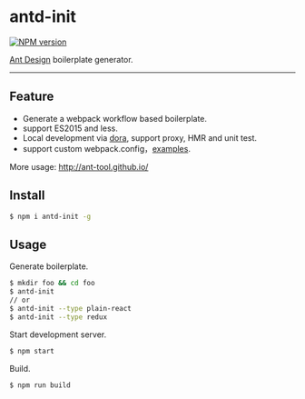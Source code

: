 # antd-init

[![NPM version](https://img.shields.io/npm/v/antd-init.svg?style=flat)](https://npmjs.org/package/antd-init)

[Ant Design](https://github.com/ant-design/ant-design) boilerplate generator.

----

## Feature

- Generate a webpack workflow based boilerplate.
- support ES2015 and less.
- Local development via [dora](https://github.com/dora-js/dora), support proxy, HMR and unit test.
- support custom webpack.config，[examples](./boilerplate/webpack.config.js).

More usage: http://ant-tool.github.io/

## Install

```bash
$ npm i antd-init -g
```

## Usage

Generate boilerplate.

```bash
$ mkdir foo && cd foo
$ antd-init
// or
$ antd-init --type plain-react
$ antd-init --type redux
```

Start development server.

```bash
$ npm start
```

Build.

```bash
$ npm run build
```
